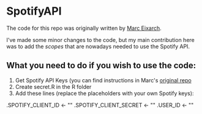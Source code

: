 # SpotifyAPI

The code for this repo was originally written by [Marc Eixarch](https://github.com/Marceix).

I've made some minor changes to the code, but my main contribution here was to add the _scopes_ that are nowadays needed to use the Spotify API.

## What you need to do if you wish to use the code:

1) Get Spotify API Keys (you can find instructions in Marc's [original repo](https://github.com/eivicent/r-meetups-hki/tree/main/2023_03_28_SpotifyR)
2) Create secret.R in the R folder
3) Add these lines (replace the placeholders with your own Spotify keys):

.SPOTIFY_CLIENT_ID     <- "<your Spotify Client ID here>"
.SPOTIFY_CLIENT_SECRET <- "<your Spotify Client Secret here>"
.USER_ID               <- "<your Spotify User Name here>"